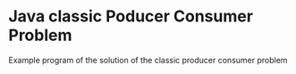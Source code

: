 # Java classic Poducer Consumer Problem
 Example program of the solution of the classic producer consumer problem
